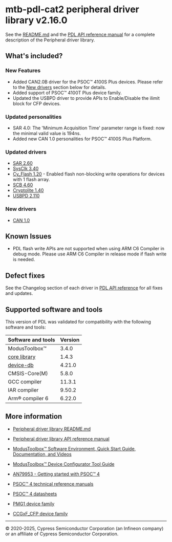 # mtb-pdl-cat2 peripheral driver library v2.16.0

See the [README.md](./README.md) and the
[PDL API reference manual](https://infineon.github.io/mtb-pdl-cat2/pdl_api_reference_manual/html/index.html)
for a complete description of the Peripheral driver library.

## What's included?

### New Features
- Added CAN2.0B driver for the PSOC&trade; 4100S Plus devices.
Please refer to the [New drivers](#new-drivers) section below for details.
- Added support of PSOC&trade; 4100T Plus device family.
- Updated the USBPD driver to provide APIs to Enable/Disable the ilimit block for CFP devices.

### Updated personalities
- SAR 4.0: The 'Minimum Acquisition Time' parameter range is fixed: now the minimal valid value is 194ns.
- Added new CAN 1.0 personalities for PSOC&trade; 4100S Plus Platform.

### Updated drivers
- [SAR 2.60](https://infineon.github.io/mtb-pdl-cat2/pdl_api_reference_manual/html/group__group__sar.html)
- [SysClk 3.40](https://infineon.github.io/mtb-pdl-cat2/pdl_api_reference_manual/html/group__group__sysclk.html)
- [Cy_Flash 1.20](https://infineon.github.io/mtb-pdl-cat2/pdl_api_reference_manual/html/group__group__flash.html) - Enabled flash non-blocking write operations for devices with 1 flash array.
- [SCB 4.60](https://infineon.github.io/mtb-pdl-cat2/pdl_api_reference_manual/html/group__group__scb.html)
- [Cryptolite 1.40](https://infineon.github.io/mtb-pdl-cat2/pdl_api_reference_manual/html/group__group__cryptolite.html)
- [USBPD 2.110](https://infineon.github.io/mtb-pdl-cat2/pdl_api_reference_manual/html/group__group__usbpd.html)

### New drivers
- [CAN 1.0](https://infineon.github.io/mtb-pdl-cat2/pdl_api_reference_manual/html/group__group__can.html)

## Known Issues
* PDL flash write APIs are not supported when using ARM C6 Compiler in debug mode. Please use ARM C6 Compiler in release mode if flash write is needed.

## Defect fixes

See the Changelog section of each driver in [PDL API reference](https://infineon.github.io/mtb-pdl-cat2/pdl_api_reference_manual/html/modules.html) for all fixes and updates.

## Supported software and tools

This version of PDL was validated for compatibility with the following software and tools:

| Software and tools                                                            | Version      |
| :---                                                                          | :----        |
| ModusToolbox&trade;                                                           |  3.4.0       |
| [core library](https://github.com/Infineon/core-lib)                          |  1.4.3       |
| [device-db](https://github.com/Infineon/device-db)                            |  4.21.0      |
| CMSIS-Core(M)                                                                 |  5.8.0       |
| GCC compiler                                                                  |  11.3.1      |
| IAR compiler                                                                  |  9.50.2      |
| Arm&reg; compiler 6                                                           |  6.22.0      |

## More information

- [Peripheral driver library README.md](./README.md)

- [Peripheral driver library API reference manual](https://infineon.github.io/mtb-pdl-cat2/pdl_api_reference_manual/html/index.html)

- [ModusToolbox&trade; Software Environment, Quick Start Guide, Documentation, and Videos](https://www.infineon.com/cms/en/design-support/tools/sdk/modustoolbox-software)

- [ModusToolbox&trade; Device Configurator Tool Guide](https://documentation.infineon.com/html/modustoolbox-software/en/latest/tool-guide/ModusToolbox_Device_Configurator_User_Guide.html)

- [AN79953 - Getting started with PSOC&trade; 4](https://www.infineon.com/dgdl/Infineon-AN79953_Getting_Started_with_PSoC_4-ApplicationNotes-v21_00-EN.pdf?fileId=8ac78c8c7cdc391c017d07271fd64bc1&utm_source=cypress&utm_medium=referral&utm_campaign=202110_globe_en_all_integration-an_vanitylink)

- [PSOC&trade; 4 technical reference manuals](https://documentation.infineon.com/psoc4/docs/hup1702048028817)

- [PSOC&trade; 4 datasheets](https://documentation.infineon.com/psoc4/docs/qqs1702048028479)

- [PMG1 device family](https://www.infineon.com/cms/en/product/universal-serial-bus-usb-power-delivery-controller/usb-c-and-power-delivery/ez-pd-pmg1-portfolio-high-voltage-mcus-usb-c-power-delivery/?utm_source=cypress&utm_medium=referral&utm_campaign=202110_globe_en_all_integration-product_families)

- [CCGxF_CFP device family](https://www.infineon.com/cms/en/product/universal-serial-bus/usb-c-power-delivery-controllers)

---
© 2020-2025, Cypress Semiconductor Corporation (an Infineon company) or an affiliate of Cypress Semiconductor Corporation.
